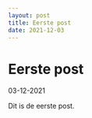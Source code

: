 ```yaml
---
layout: post
title: Eerste post
date: 2021-12-03
---
```

# Eerste post

03-12-2021

Dit is de eerste post.

